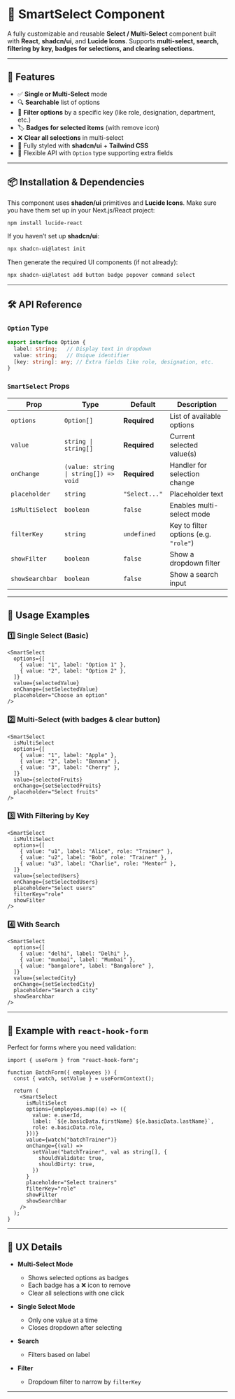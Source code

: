 # 📘 SmartSelect Component

A fully customizable and reusable **Select / Multi-Select** component built with **React**, **shadcn/ui**, and **Lucide Icons**.
Supports **multi-select, search, filtering by key, badges for selections, and clearing selections**.

---

## 🚀 Features

* ✅ **Single or Multi-Select** mode
* 🔍 **Searchable** list of options
* 🔽 **Filter options** by a specific key (like role, designation, department, etc.)
* 🏷️ **Badges for selected items** (with remove icon)
* ❌ **Clear all selections** in multi-select
* 🎨 Fully styled with **shadcn/ui** + **Tailwind CSS**
* 🔧 Flexible API with `Option` type supporting extra fields

---

## 📦 Installation & Dependencies

This component uses **shadcn/ui** primitives and **Lucide Icons**.
Make sure you have them set up in your Next.js/React project:

```bash
npm install lucide-react
```

If you haven’t set up **shadcn/ui**:

```bash
npx shadcn-ui@latest init
```

Then generate the required UI components (if not already):

```bash
npx shadcn-ui@latest add button badge popover command select
```

---

## 🛠️ API Reference

### `Option` Type

```ts
export interface Option {
  label: string;   // Display text in dropdown
  value: string;   // Unique identifier
  [key: string]: any; // Extra fields like role, designation, etc.
}
```

### `SmartSelect` Props

| Prop            | Type                                  | Default       | Description                           |
| --------------- | ------------------------------------- | ------------- | ------------------------------------- |
| `options`       | `Option[]`                            | **Required**  | List of available options             |
| `value`         | `string \| string[]`                  | **Required**  | Current selected value(s)             |
| `onChange`      | `(value: string \| string[]) => void` | **Required**  | Handler for selection change          |
| `placeholder`   | `string`                              | `"Select..."` | Placeholder text                      |
| `isMultiSelect` | `boolean`                             | `false`       | Enables multi-select mode             |
| `filterKey`     | `string`                              | `undefined`   | Key to filter options (e.g. `"role"`) |
| `showFilter`    | `boolean`                             | `false`       | Show a dropdown filter                |
| `showSearchbar` | `boolean`                             | `false`       | Show a search input                   |

---

## 🔧 Usage Examples

### 1️⃣ Single Select (Basic)

```tsx
<SmartSelect
  options={[
    { value: "1", label: "Option 1" },
    { value: "2", label: "Option 2" },
  ]}
  value={selectedValue}
  onChange={setSelectedValue}
  placeholder="Choose an option"
/>
```

### 2️⃣ Multi-Select (with badges & clear button)

```tsx
<SmartSelect
  isMultiSelect
  options={[
    { value: "1", label: "Apple" },
    { value: "2", label: "Banana" },
    { value: "3", label: "Cherry" },
  ]}
  value={selectedFruits}
  onChange={setSelectedFruits}
  placeholder="Select fruits"
/>
```

### 3️⃣ With Filtering by Key

```tsx
<SmartSelect
  isMultiSelect
  options={[
    { value: "u1", label: "Alice", role: "Trainer" },
    { value: "u2", label: "Bob", role: "Trainer" },
    { value: "u3", label: "Charlie", role: "Mentor" },
  ]}
  value={selectedUsers}
  onChange={setSelectedUsers}
  placeholder="Select users"
  filterKey="role"
  showFilter
/>
```

### 4️⃣ With Search

```tsx
<SmartSelect
  options={[
    { value: "delhi", label: "Delhi" },
    { value: "mumbai", label: "Mumbai" },
    { value: "bangalore", label: "Bangalore" },
  ]}
  value={selectedCity}
  onChange={setSelectedCity}
  placeholder="Search a city"
  showSearchbar
/>
```

---

## 🔄 Example with `react-hook-form`

Perfect for forms where you need validation:

```tsx
import { useForm } from "react-hook-form";

function BatchForm({ employees }) {
  const { watch, setValue } = useFormContext();

  return (
    <SmartSelect
      isMultiSelect
      options={employees.map((e) => ({
        value: e.userId,
        label: `${e.basicData.firstName} ${e.basicData.lastName}`,
        role: e.basicData.role,
      }))}
      value={watch("batchTrainer")}
      onChange={(val) =>
        setValue("batchTrainer", val as string[], {
          shouldValidate: true,
          shouldDirty: true,
        })
      }
      placeholder="Select trainers"
      filterKey="role"
      showFilter
      showSearchbar
    />
  );
}
```

---

## 🎯 UX Details

* **Multi-Select Mode**

  * Shows selected options as badges
  * Each badge has a ❌ icon to remove
  * Clear all selections with one click
* **Single Select Mode**

  * Only one value at a time
  * Closes dropdown after selecting
* **Search**

  * Filters based on label
* **Filter**

  * Dropdown filter to narrow by `filterKey`

---
